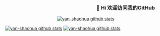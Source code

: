 ### &emsp;&emsp;&emsp;&emsp;&emsp;&emsp;&emsp;&emsp;&emsp;&emsp;&emsp;&emsp;&emsp;&emsp;&emsp;&emsp;&emsp;&emsp;👋 Hi 欢迎访问我的GitHub

<!--
**yan-shaohua/yan-shaohua** is a ✨ _special_ ✨ repository because its `README.md` (this file) appears on your GitHub profile.

Here are some ideas to get you started:

- 🔭 I’m currently working on ...
- 🌱 I’m currently learning ...
- 👯 I’m looking to collaborate on ...
- 🤔 I’m looking for help with ...
- 💬 Ask me about ...
- 📫 How to reach me: ...
- 😄 Pronouns: ...
- ⚡ Fun fact: ...
-->
&emsp;&emsp;&emsp;&emsp;&emsp;&emsp;&emsp;&emsp;&emsp;&emsp;&emsp;&emsp;[![yan-shaohua github stats](https://github-readme-stats.vercel.app/api?username=yan-shaohua&theme=blue-green&show_icons=true&repo=github-readme-stats)](//www.tianheyu.top)


[![yan-shaohua github stats](https://github-readme-stats.vercel.app/api/pin?username=yan-shaohua&repo=yan-shaohua&theme=jolly)](//www.tianheyu.top)
[![yan-shaohua github stats](https://github-readme-stats.vercel.app/api/pin?username=yan-shaohua&repo=yan-shaohua&theme=jolly)](//www.tianheyu.top)
